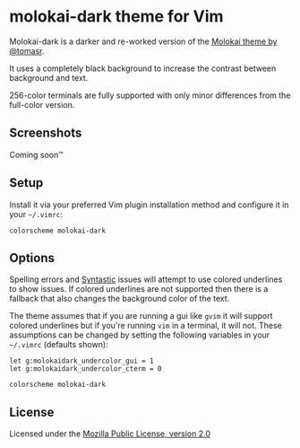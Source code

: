 molokai-dark theme for Vim
==========================

Molokai-dark is a darker and re-worked version of the [Molokai theme by @tomasr](https://github.com/tomasr/molokai).

It uses a completely black background to increase the contrast between background and text.

256-color terminals are fully supported with only minor differences from the full-color version.


Screenshots
-----------
Coming soon™


Setup
-----
Install it via your preferred Vim plugin installation method and configure it in your `~/.vimrc`:
```vim
colorscheme molokai-dark
```

Options
-------
Spelling errors and [Syntastic](https://github.com/vim-syntastic/syntastic/) issues will attempt to
use colored underlines to show issues. If colored underlines are not supported then there is a
fallback that also changes the background color of the text.

The theme assumes that if you are running a gui like `gvim` it will support colored underlines but
if you're running `vim` in a terminal, it will not. These assumptions can be changed by setting the
following variables in your `~/.vimrc` (defaults shown):

```vim
let g:molokaidark_undercolor_gui = 1
let g:molokaidark_undercolor_cterm = 0

colorscheme molokai-dark
```

License
-------
Licensed under the [Mozilla Public License, version 2.0](https://www.mozilla.org/en-US/MPL/2.0)
